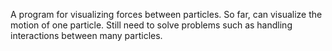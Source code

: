 A program for visualizing forces between particles. So far, can visualize the motion of one particle. Still need to solve problems such as handling interactions between many particles. 